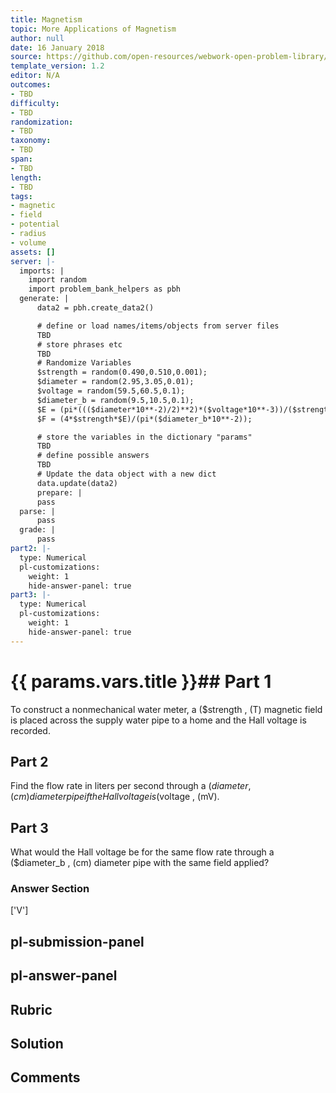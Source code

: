 ```yaml
---
title: Magnetism
topic: More Applications of Magnetism
author: null
date: 16 January 2018
source: https://github.com/open-resources/webwork-open-problem-library/tree/master/Contrib/BrockPhysics/College_Physics_Urone/22.Magnetism/22-11.More_Applications_of_Magnetism/NU_U17_22_11_019.pg
template_version: 1.2
editor: N/A
outcomes:
- TBD
difficulty:
- TBD
randomization:
- TBD
taxonomy:
- TBD
span:
- TBD
length:
- TBD
tags:
- magnetic
- field
- potential
- radius
- volume
assets: []
server: |-
  imports: |
    import random
    import problem_bank_helpers as pbh
  generate: |
      data2 = pbh.create_data2()

      # define or load names/items/objects from server files
      TBD
      # store phrases etc
      TBD
      # Randomize Variables
      $strength = random(0.490,0.510,0.001);
      $diameter = random(2.95,3.05,0.01);
      $voltage = random(59.5,60.5,0.1);
      $diameter_b = random(9.5,10.5,0.1);
      $E = (pi*((($diameter*10**-2)/2)**2)*($voltage*10**-3))/($strength*($diameter*10**-2));
      $F = (4*$strength*$E)/(pi*($diameter_b*10**-2));

      # store the variables in the dictionary "params"
      TBD
      # define possible answers
      TBD
      # Update the data object with a new dict
      data.update(data2)
      prepare: |
      pass
  parse: |
      pass
  grade: |
      pass
part2: |-
  type: Numerical
  pl-customizations:
    weight: 1
    hide-answer-panel: true
part3: |-
  type: Numerical
  pl-customizations:
    weight: 1
    hide-answer-panel: true
---
```


# {{ params.vars.title }}## Part 1 
To construct a nonmechanical water meter, a ($strength , (T) magnetic field is placed across the supply water pipe to a home and the Hall voltage is recorded. 
## Part 2 
Find the flow rate in liters per second through a ($diameter , (cm) diameter pipe if the Hall voltage is ($voltage , (mV). 
## Part 3 
What would the Hall voltage be for the same flow rate through a ($diameter_b , (cm) diameter pipe with the same field applied? 


### Answer Section 
['V']

## pl-submission-panel 


## pl-answer-panel 


## Rubric 


## Solution 


## Comments 


